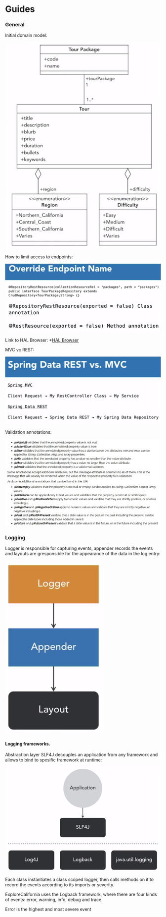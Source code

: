 # Guides

### General
Initial domain model:

![Alt text](screens/domain-model.jpg?raw=true "Optional Title")

How to limit access to endpoints:

![Alt text](screens/Repo-endpoint-override.jpg?raw=true "Optional Title")
![Alt text](screens/Repo-methods-restrictions.jpg?raw=true "Optional Title")

Link to HAL Browser:
*[HAL Browser](http://localhost:8080/browser/index.html#/)

MVC vc REST:

![Alt text](screens/SpringDataRestVCSpringMVC.jpg?raw=true "Optional Title")

Validation annotations:

![Alt text](screens/Validation-annotations.jpg?raw=true "Optional Title")

### Logging
Logger is responsible for capturing events, appender records the events and 
layouts are gresponsible for the appearance of the data in the log entry:

![Alt text](screens/Logging-structure.jpg?raw=true "Optional Title")

#### Logging frameworks.
Abstraction layer SLF4J decouples an application from any framework and allows to bind
to spesific framework at runtime:

![Alt text](screens/Logging-frameworks.jpg?raw=true "Optional Title")

Each class instantiates a class scoped logger,
then calls methods on it to record the events
according to its imports or severity.

ExploreCalifornia uses the Logback framework,
where there are four kinds of events:
error, warning, info, debug and trace.

Error is the highest and most severe event

